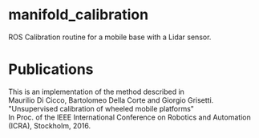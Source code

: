 # manifold_calibration
ROS Calibration routine for a mobile base with a Lidar sensor.

# Publications
This is an implementation of the method described in <br>
Maurilio Di Cicco, Bartolomeo Della Corte and Giorgio Grisetti. "Unsupervised calibration of wheeled mobile platforms" <br>
In Proc. of the IEEE International Conference on Robotics and Automation (ICRA), Stockholm, 2016.
